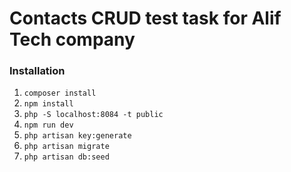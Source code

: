 # Contacts CRUD test task for Alif Tech company

### Installation

1. `composer install`
2. `npm install`
3. `php -S localhost:8084 -t public`
4. `npm run dev`
5. `php artisan key:generate`
6. `php artisan migrate`
7. `php artisan db:seed`
